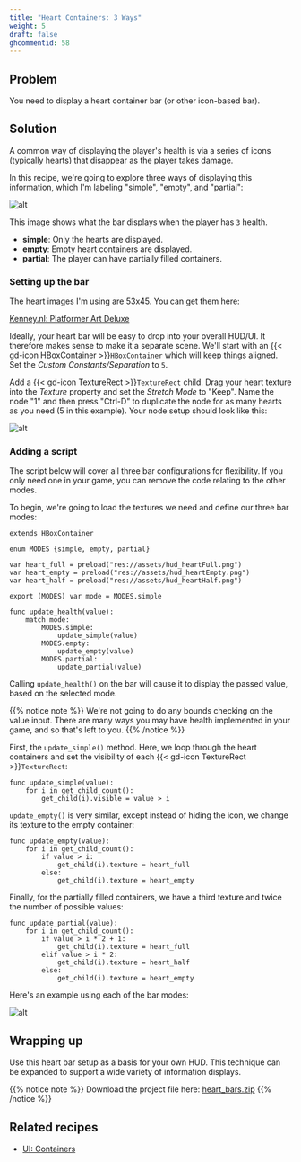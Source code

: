 ```yaml
---
title: "Heart Containers: 3 Ways"
weight: 5
draft: false
ghcommentid: 58
---
```


## Problem

You need to display a heart container bar (or other icon-based bar).

## Solution

A common way of displaying the player's health is via a series of icons (typically hearts) that disappear as the player takes damage.

In this recipe, we're going to explore three ways of displaying this information, which I'm labeling "simple", "empty", and "partial":

![alt](/godot_recipes/img/heart_bar_02.png)

This image shows what the bar displays when the player has `3` health.

* **simple**: Only the hearts are displayed.
* **empty**: Empty heart containers are displayed.
* **partial**: The player can have partially filled containers.

### Setting up the bar

The heart images I'm using are 53x45. You can get them here:

[Kenney.nl: Platformer Art Deluxe](https://kenney.nl/assets/platformer-art-deluxe)

Ideally, your heart bar will be easy to drop into your overall HUD/UI. It therefore makes sense to make it a separate scene. We'll start with an {{< gd-icon HBoxContainer >}}`HBoxContainer` which will keep things aligned. Set the *Custom Constants/Separation* to `5`.

Add a {{< gd-icon TextureRect >}}`TextureRect` child. Drag your heart texture into the *Texture* property and set the *Stretch Mode* to "Keep". Name the node "1" and then press "Ctrl-D" to duplicate the node for as many hearts as you need (5 in this example). Your node setup should look like this:

![alt](/godot_recipes/img/heart_bar_03.png)

### Adding a script

The script below will cover all three bar configurations for flexibility. If you only need one in your game, you can remove the code relating to the other modes.

To begin, we're going to load the textures we need and define our three bar modes:

```gdscript
extends HBoxContainer

enum MODES {simple, empty, partial}

var heart_full = preload("res://assets/hud_heartFull.png")
var heart_empty = preload("res://assets/hud_heartEmpty.png")
var heart_half = preload("res://assets/hud_heartHalf.png")

export (MODES) var mode = MODES.simple

func update_health(value):
    match mode:
        MODES.simple:
            update_simple(value)
        MODES.empty:
            update_empty(value)
        MODES.partial:
            update_partial(value)
```

Calling `update_health()` on the bar will cause it to display the passed value, based on the selected mode.

{{% notice note %}}
We're not going to do any bounds checking on the value input. There are many ways you may have health implemented in your game, and so that's left to you.
{{% /notice %}}

First, the `update_simple()` method. Here, we loop through the heart containers and set the visibility of each {{< gd-icon TextureRect >}}`TextureRect`:

```gdscript
func update_simple(value):
    for i in get_child_count():
        get_child(i).visible = value > i
```

`update_empty()` is very similar, except instead of hiding the icon, we change its texture to the empty container:

```gdscript
func update_empty(value):
    for i in get_child_count():
        if value > i:
            get_child(i).texture = heart_full
        else:
            get_child(i).texture = heart_empty
```

Finally, for the partially filled containers, we have a third texture and twice the number of possible values:

```gdscript
func update_partial(value):
    for i in get_child_count():
        if value > i * 2 + 1:
            get_child(i).texture = heart_full
        elif value > i * 2:
            get_child(i).texture = heart_half
        else:
            get_child(i).texture = heart_empty
```

Here's an example using each of the bar modes:

![alt](/godot_recipes/img/heart_bar_04.gif)

## Wrapping up

Use this heart bar setup as a basis for your own HUD. This technique can be expanded to support a wide variety of information displays.

{{% notice note %}}
Download the project file here: [heart_bars.zip](/godot_recipes/files/heart_bars.zip)
{{% /notice %}}

## Related recipes

- [UI: Containers](/godot_recipes/ui/containers/)